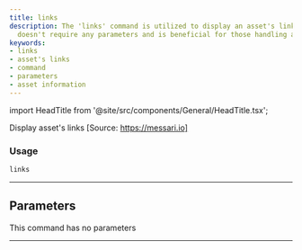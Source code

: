 ```yaml
---
title: links
description: The 'links' command is utilized to display an asset's links. This command
  doesn't require any parameters and is beneficial for those handling asset information.
keywords:
- links
- asset's links
- command
- parameters
- asset information
---
```


import HeadTitle from '@site/src/components/General/HeadTitle.tsx';

<HeadTitle title="crypto/dd/links - Reference | OpenBB Terminal Docs" />

Display asset's links [Source: https://messari.io]

### Usage

```python
links
```

---

## Parameters

This command has no parameters


---
